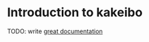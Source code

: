 # Introduction to kakeibo

TODO: write [great documentation](http://jacobian.org/writing/what-to-write/)
